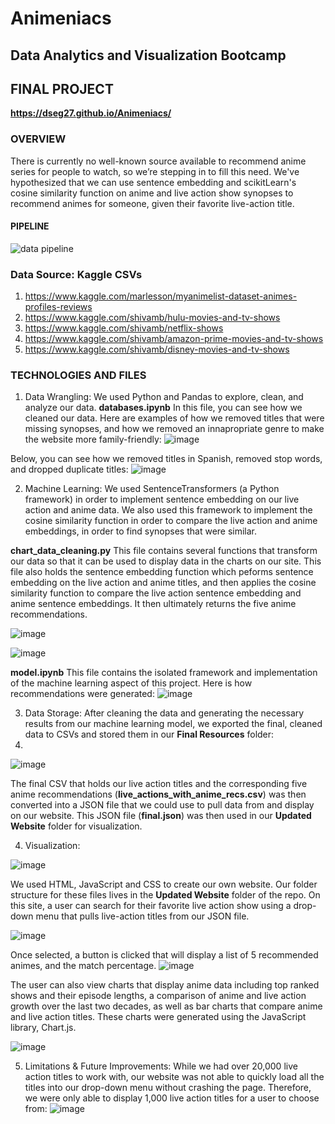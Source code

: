 # Animeniacs
## Data Analytics and Visualization Bootcamp

## FINAL PROJECT

**https://dseg27.github.io/Animeniacs/**

### OVERVIEW
There is currently no well-known source available to recommend anime series for people to watch, so we’re stepping in to fill this need. We've hypothesized that we can use sentence embedding and scikitLearn's cosine similarity function on anime and live action show synopses to recommend animes for someone, given their favorite live-action title. 

#### **PIPELINE**

![data pipeline](https://user-images.githubusercontent.com/90593897/155247929-8042813b-66d4-485c-b34f-144b8cf215a9.png)

### Data Source: Kaggle CSVs

1. https://www.kaggle.com/marlesson/myanimelist-dataset-animes-profiles-reviews 
2. https://www.kaggle.com/shivamb/hulu-movies-and-tv-shows 
3. https://www.kaggle.com/shivamb/netflix-shows 
4. https://www.kaggle.com/shivamb/amazon-prime-movies-and-tv-shows 
5. https://www.kaggle.com/shivamb/disney-movies-and-tv-shows



### TECHNOLOGIES AND FILES 

1. Data Wrangling: We used Python and Pandas to explore, clean, and analyze our data. 
**databases.ipynb**
In this file, you can see how we cleaned our data. Here are examples of how we removed titles that were missing synopses, and how we removed an innapropriate genre to make the website more family-friendly: 
![image](https://user-images.githubusercontent.com/90593897/156944928-2378f794-732c-4f36-a12a-7f0089ef6171.png)

Below, you can see how we removed titles in Spanish, removed stop words, and dropped duplicate titles: 
![image](https://user-images.githubusercontent.com/90593897/156945027-7ebfa85a-50ae-4859-a859-872c8e88ea82.png)



2. Machine Learning: We used SentenceTransformers (a Python framework) in order to implement sentence embedding on our live action and anime data. We also used this framework to implement the cosine similarity function in order to compare the live action and anime embeddings, in order to find synopses that were similar. 


**chart_data_cleaning.py**
This file contains several functions that transform our data so that it can be used to display data in the charts on our site. This file also holds the sentence embedding function which peforms sentence embedding on the live action and anime titles, and then applies the cosine similarity function to compare the live action sentence embedding and anime sentence embeddings. It then ultimately returns the five anime recommendations.

![image](https://user-images.githubusercontent.com/90593897/156944703-e65a0e56-931b-404f-abc8-4fa9093f715e.png)

![image](https://user-images.githubusercontent.com/90593897/156944746-86213352-43ec-4963-afc7-d16ab8be1ff8.png)

**model.ipynb** 
This file contains the isolated framework and implementation of the machine learning aspect of this project. Here is how recommendations were generated: 
![image](https://user-images.githubusercontent.com/90593897/156944856-46be8ace-527c-4d3a-b5e4-06e6f1f45aa0.png)




3. Data Storage: After cleaning the data and generating the necessary results from our machine learning model, we exported the final, cleaned data to CSVs and stored them in our **Final Resources** folder:
4. 
![image](https://user-images.githubusercontent.com/90593897/156945592-f9c10ccf-5334-4544-8427-6393b527f854.png)


The final CSV that holds our live action titles and the corresponding five anime recommendations (**live_actions_with_anime_recs.csv**) was then converted into a JSON file that we could use to pull data from and display on our website. This JSON file (**final.json**) was then used in our **Updated Website** folder for visualization. 


4. Visualization: 

![image](https://user-images.githubusercontent.com/90593897/156945266-65459c8f-c972-40e7-8959-ce41f6e09ef1.png)



We used HTML, JavaScript and CSS to create our own website. Our folder structure for these files lives in the **Updated Website** folder of the repo. On this site, a user can search for their favorite live action show using a drop-down menu that pulls live-action titles from our JSON file. 

![image](https://user-images.githubusercontent.com/90593897/156945288-31f7e416-f907-4103-a8b3-c557d5765903.png)

Once selected, a button is clicked that will display a list of 5 recommended animes, and the match percentage. 
![image](https://user-images.githubusercontent.com/90593897/156945306-65d3a6e7-e605-40f6-92aa-6b6be8b3858a.png)


The user can also view charts that display anime data including top ranked shows and their episode lengths, a comparison of anime and live action growth over the last two decades, as well as bar charts that compare anime and live action titles. These charts were generated using the JavaScript library, Chart.js. 

![image](https://user-images.githubusercontent.com/90593897/156945332-9e69eda1-5f27-40b8-b47e-a3edcd57f329.png)


5. Limitations & Future Improvements: 
While we had over 20,000 live action titles to work with, our website was not able to quickly load all the titles into our drop-down menu without crashing the page. Therefore, we were only able to display 1,000 live action titles for a user to choose from: 
![image](https://user-images.githubusercontent.com/90593897/156945459-fe2d224d-b8cb-4f89-9541-7d6be64a9fa5.png)


